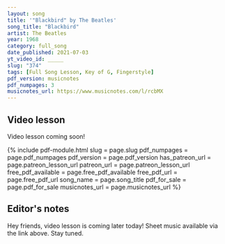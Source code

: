 ```yaml
---
layout: song
title: '"Blackbird" by The Beatles'
song_title: "Blackbird"
artist: The Beatles
year: 1968
category: full_song
date_published: 2021-07-03
yt_video_id: _____
slug: "374"
tags: [Full Song Lesson, Key of G, Fingerstyle]
pdf_version: musicnotes
pdf_numpages: 3
musicnotes_url: https://www.musicnotes.com/l/rcbMX
---
```



<!-- pdf_for_sale: https://gum.co/ubHzj -->

## Video lesson

Video lesson coming soon!

<!-- <iframe width="560" height="315" src="https://www.youtube.com/embed/cOoddupGncs" frameborder="0" allow="accelerometer; autoplay; encrypted-media; gyroscope; picture-in-picture" allowfullscreen></iframe> -->

{% include pdf-module.html slug = page.slug pdf_numpages = page.pdf_numpages pdf_version = page.pdf_version has_patreon_url = page.patreon_lesson_url patreon_url = page.patreon_lesson_url free_pdf_available = page.free_pdf_available free_pdf_url = page.free_pdf_url song_name = page.song_title pdf_for_sale = page.pdf_for_sale musicnotes_url = page.musicnotes_url %}

## Editor's notes

Hey friends, video lesson is coming later today! Sheet music available via the link above. Stay tuned.
